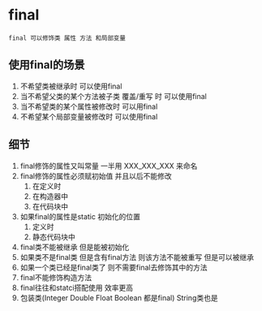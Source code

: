 # final
    
    final 可以修饰类 属性 方法 和局部变量

## 使用final的场景
1. 不希望类被继承时 可以使用final
2. 当不希望父类的某个方法被子类 覆盖/重写 时 可以使用final
3. 当不希望类的某个属性被修改时 可以用final
4. 不希望某个局部变量被修改时 可以使用final

## 细节
1. final修饰的属性又叫常量 一半用 XXX_XXX_XXX 来命名
2. final修饰的属性必须赋初始值 并且以后不能修改
   1. 在定义时
   2. 在构造器中
   3. 在代码块中
3. 如果final的属性是static 初始化的位置
   1. 定义时
   2. 静态代码块中
4. final类不能被继承 但是能被初始化
5. 如果类不是final类 但是含有final方法 则该方法不能被重写 但是可以被继承
6. 如果一个类已经是final类了 则不需要final去修饰其中的方法
7. final不能修饰构造方法
8. final往往和statci搭配使用 效率更高
9. 包装类(Integer Double Float Boolean 都是final) String类也是